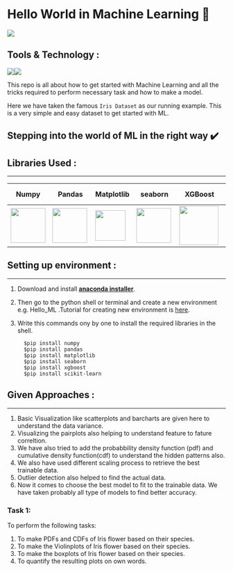 # Hello World in Machine Learning 👋

![](https://github.com/sagnik1511/Hello-ML/blob/main/0.%20Asset/readme/head.png)

## Tools & Technology :

![](https://www.python.org/static/img/python-logo@2x.png)![](https://upload.wikimedia.org/wikipedia/commons/thumb/3/38/Jupyter_logo.svg/103px-Jupyter_logo.svg.png)

This repo is all about how to get started with Machine Learning and all the tricks required to perform necessary task and how to make a model.

Here we have taken the famous `Iris Dataset` as our running example. This is a very simple and easy dataset to get started with ML.

## Stepping into the world of ML in the right way ✔️

## Libraries Used :
---
| Numpy | Pandas | Matplotlib | seaborn | XGBoost | Scikit-Learn |
|-|-|-|-|-|-|
| <img align="center" width="80px" src="https://numpy.org/images/logos/numpy.svg"/> | <img align="left" width="80px" src="https://pandas.pydata.org/static/img/pandas_mark.svg"/> | <img align="center" width="70px" src="https://matplotlib.org/stable/_images/sphx_glr_logos2_001.png"/> | <img align="left" width="80px" src="https://seaborn.pydata.org/_images/logo-mark-lightbg.svg"/> | <img align="left" width="90px" src="https://xgboost.ai/images/logo/xgboost-logo.png"/> | <img align="left" width="90px" src="https://seeklogo.com/images/S/scikit-learn-logo-8766D07E2E-seeklogo.com.png"/> |

## Setting up environment :
---
  1. Download and install [**anaconda installer**](https://anaconda.org/).
  2. Then go to the python shell or terminal and create a new environment e.g. Hello_ML .Tutorial for creating new environment is [here](https://docs.python.org/3/library/venv.html).
  3. Write this commands ony by one to install the required libraries in the shell.
  
           $pip install numpy
           $pip install pandas
           $pip install matplotlib
           $pip install seaborn
           $pip install xgboost
           $pip install scikit-learn
## Given Approaches :
---
1. Basic Visualization like scatterplots and barcharts are given here to understand the data variance.
2. Visualizing the pairplots also helping to understand feature to fature correltion.
3. We have also tried to add the probabbility density function (pdf) and cumulative density function(cdf) to understand the hidden patterns also.
4. We also have used different scaling process to retrieve the best trainable data.
5. Outlier detection also helped to find the actual data.
6. Now it comes to choose the best model to fit to the trainable data. We have taken probably all type of models to find better accuracy.

### Task 1:

To perform the following tasks:

1.  To make PDFs and CDFs of Iris flower based on their species.
2.  To make the Violinplots of Iris flower based on their species.
3.  To make the boxplots of Iris flower based on their species.
4.  To quantify the resulting plots on own words.
